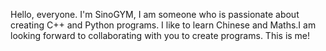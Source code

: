 Hello, everyone. I'm SinoGYM, I am someone who is passionate about creating C++ and Python programs. 
I like to learn Chinese and Maths.I am looking forward to collaborating with you to create programs.
This is me!
